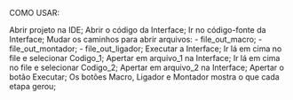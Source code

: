 COMO USAR:

Abrir projeto na IDE;
Abrir o código da Interface;
Ir no código-fonte da Interface;
Mudar os caminhos para abrir arquivos:
	- file_out_macro;
	- file_out_montador;
	- file_out_ligador;
Executar a Interface;
Ir lá em cima no file e selecionar Codigo_1;
Apertar em arquivo_1 na Interface;
Ir lá em cima no file e selecionar Codigo_2;
Apertar em arquivo_2 na Interface;
Apertar o botão Executar;
Os botões Macro, Ligador e Montador mostra o que cada etapa gerou;
